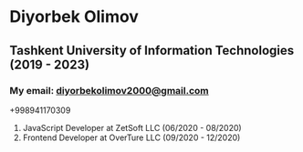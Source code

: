 # Diyorbek Olimov

## Tashkent University of Information Technologies (2019 - 2023)

### My email: **diyorbekolimov2000@gmail.com**

+998941170309

1. JavaScript Developer at ZetSoft LLC (06/2020 - 08/2020)
2. Frontend Developer at OverTure LLC (09/2020 - 12/2020)
